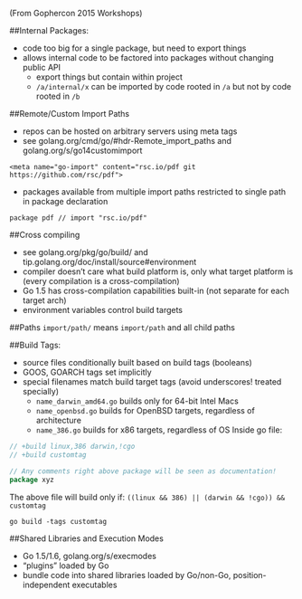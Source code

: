 (From Gophercon 2015 Workshops)

##Internal Packages:
- code too big for a single package, but need to export things
- allows internal code to be factored into packages without changing public API
  - export things but contain within project
  - `/a/internal/x` can be imported by code rooted in `/a` but not by code rooted in `/b`

##Remote/Custom Import Paths
- repos can be hosted on arbitrary servers using meta tags
- see golang.org/cmd/go/#hdr-Remote_import_paths and golang.org/s/go14customimport

```<meta name="go-import" content="rsc.io/pdf git https://github.com/rsc/pdf">```

- packages available from multiple import paths restricted to single path in package declaration

```package pdf // import "rsc.io/pdf"```

##Cross compiling
- see golang.org/pkg/go/build/ and tip.golang.org/doc/install/source#environment
- compiler doesn’t care what build platform is, only what target platform is (every compilation is a cross-compilation)
- Go 1.5 has cross-compilation capabilities built-in (not separate for each target arch)
- environment variables control build targets

##Paths
`import/path/` means `import/path` and all child paths

##Build Tags:
- source files conditionally built based on build tags (booleans)
- GOOS, GOARCH tags set implicitly
- special filenames match build target tags (avoid underscores! treated specially)
  - `name_darwin_amd64.go` builds only for 64-bit Intel Macs
  - `name_openbsd.go` builds for OpenBSD targets, regardless of architecture
  - `name_386.go` builds for x86 targets, regardless of OS
Inside go file:

```go
// +build linux,386 darwin,!cgo
// +build customtag

// Any comments right above package will be seen as documentation!
package xyz
```

The above file will build only if: `((linux && 386) || (darwin && !cgo)) && customtag`

```go build -tags customtag```

##Shared Libraries and Execution Modes
- Go 1.5/1.6, golang.org/s/execmodes
- “plugins” loaded by Go
- bundle code into shared libraries loaded by Go/non-Go, position-independent executables